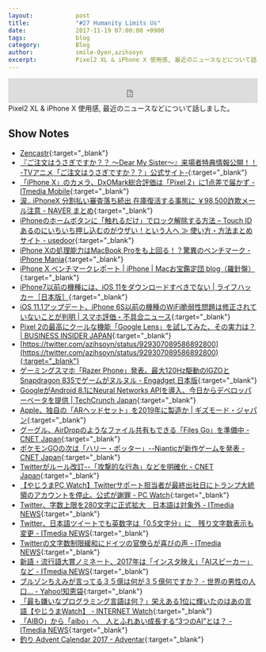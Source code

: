 ```yaml
---
layout:            post
title:             "#27 Humanity Limits Us"
date:              2017-11-19 07:00:00 +0900
tags:              blog
category:          Blog
author:            smile-0yen,azihsoyn
excerpt:           Pixel2 XL & iPhone X 使用感, 最近のニュースなどについて話しました。
---
```

<iframe width="100%" height="50" scrolling="no" frameborder="no" src="https://w.soundcloud.com/player/?url=https%3A//api.soundcloud.com/tracks/357713483&amp;auto_play=false&amp;hide_related=false&amp;show_user=true&amp;show_reposts=false&amp;visual=false&amp;show_artwork=false&amp;default_height=75"></iframe>
Pixel2 XL & iPhone X 使用感, 最近のニュースなどについて話しました。

## Show Notes
- [Zencastr](https://zencastr.com/){:target="_blank"}
- [『ご注文はうさぎですか？？ ～Dear My Sister～』来場者特典情報公開！！ \-TVアニメ「ご注文はうさぎですか？？」公式サイト\-](http://www.gochiusa.com/news/hp0001/index05400000.html){:target="_blank"}
- [「iPhone X」のカメラ、DxOMark総合評価は「Pixel 2」に1点差で届かず \- ITmedia Mobile](http://www.itmedia.co.jp/mobile/articles/1711/07/news061.html){:target="_blank"}
- [涙\.\. iPhoneX 分割払い審査落ち続出 在庫復活する事態に ￥98,500詐欺メール注意 \- NAVER まとめ](https://matome.naver.jp/odai/2150979159332031201){:target="_blank"}
- [iPhoneのホームボタンに「触れるだけ」でロック解除する方法 – Touch IDあるのにいちいち押し込むのがウザい！という人へ ≫ 使い方・方法まとめサイト \- usedoor](http://usedoor.jp/howto/digital/iphone-ipad/lock-gamen-touch-id-homebutton-oshikomanai/){:target="_blank"}
- [iPhone Xの処理能力はMacBook Proをも上回る！？驚異のベンチマーク \- iPhone Mania](https://iphone-mania.jp/news-182534/){:target="_blank"}
- [iPhone X ベンチマークレポート \| iPhone \| Macお宝鑑定団 blog（羅針盤）](http://www.macotakara.jp/blog/iphone/entry-33642.html){:target="_blank"}
- [iPhone7以前の機種には、iOS 11をダウンロードすべきでない \| ライフハッカー［日本版］](https://www.lifehacker.jp/2017/11/106930.html){:target="_blank"}
- [iOS 11\.1アップデート、iPhone 6S以前の機種のWiFi脆弱性問題は修正されていないことが判明 \| スマホ評価・不具合ニュース](https://sumahoinfo.com/ios-11-1-update-didnt-fix-wifi-issue-krack-iphone-6s-and-older-iphone){:target="_blank"}
- [Pixel 2の最高にクールな機能「Google Lens」を試してみた、その実力は？ \| BUSINESS INSIDER JAPAN](https://www.businessinsider.jp/post-106461){:target="_blank"}
- [https://twitter.com/azihsoyn/status/929307089586892800](https://twitter.com/azihsoyn/status/929307089586892800){:target="_blank"}
- [ゲーミングスマホ「Razer Phone」発表。最大120Hz駆動のIGZOとSnapdragon 835でゲームがヌルヌル \- Engadget 日本版](http://japanese.engadget.com/2017/11/02/razer-phone-120hz-igzo-snapdragon-835/){:target="_blank"}
- [GoogleがAndroid 8\.1にNeural Networks APIを導入、今日からデベロッパーベータを提供 \| TechCrunch Japan](http://jp.techcrunch.com/2017/10/26/20171025google-introduces-neural-networks-api-in-developer-preview-of-android-8-1/){:target="_blank"}
- [Apple、独自の「ARヘッドセット」を2019年に製造か \| ギズモード・ジャパン](https://www.gizmodo.jp/2017/11/ar-head-set-start-apple.html){:target="_blank"}
- [グーグル、AirDropのようなファイル共有もできる「Files Go」を準備中 \- CNET Japan](https://japan.cnet.com/article/35110108/){:target="_blank"}
- [ポケモンGOの次は「ハリー・ポッター」\-\-Nianticが新作ゲームを発表 \- CNET Japan](https://japan.cnet.com/article/35110105/){:target="_blank"}
- [Twitterがルール改訂\-\-「攻撃的な行為」などを明確化 \- CNET Japan](https://japan.cnet.com/article/35109887/){:target="_blank"}
- [【やじうまPC Watch】Twitterサポート担当者が最終出社日にトランプ大統領のアカウントを停止。公式が謝罪 \- PC Watch](https://pc.watch.impress.co.jp/docs/news/yajiuma/1089908.html){:target="_blank"}
- [Twitter、字数上限を280文字に正式拡大　日本語は対象外 \- ITmedia NEWS](http://www.itmedia.co.jp/news/articles/1711/08/news038.html){:target="_blank"}
- [Twitter、日本語ツイートでも英数字は「0\.5文字分」に　残り文字数表示も変更 \- ITmedia NEWS](http://www.itmedia.co.jp/news/articles/1711/08/news059.html){:target="_blank"}
- [Twitterの文字数制限緩和にドイツの官僚らが喜びの声 \- ITmedia NEWS](http://www.itmedia.co.jp/news/articles/1711/09/news097.html){:target="_blank"}
- [新語・流行語大賞ノミネート、2017年は「インスタ映え」「AIスピーカー」など \- ITmedia NEWS](http://www.itmedia.co.jp/news/articles/1711/09/news093.html){:target="_blank"}
- [ブルゾンちえみが言ってる３５億は何が３５億何ですか？ \- 世界の男性の人口\.\.\. \- Yahoo\!知恵袋](https://detail.chiebukuro.yahoo.co.jp/qa/question_detail/q12173002057){:target="_blank"}
- [「最も嫌いなプログラミング言語は何？」栄えある1位に輝いたのはあの言語【やじうまWatch】 \- INTERNET Watch](https://internet.watch.impress.co.jp/docs/yajiuma/1089747.html){:target="_blank"}
- [「AIBO」から「aibo」へ　人とふれあい成長する“3つのAI”とは？ \- ITmedia NEWS](http://www.itmedia.co.jp/news/articles/1711/01/news146.html){:target="_blank"}
- [釣り Advent Calendar 2017 \- Adventar](https://adventar.org/calendars/2204){:target="_blank"}
